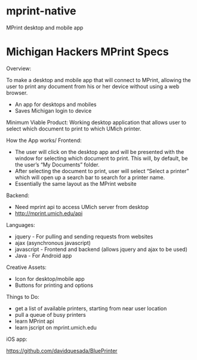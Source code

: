 # mprint-native
MPrint desktop and mobile app

# Michigan Hackers MPrint Specs

Overview:

To make a desktop and mobile app that will connect to MPrint, allowing the user to print any document from his or her device without using a web browser.

* An app for desktops and mobiles
* Saves Michigan login to device

Minimum Viable Product: Working desktop application that allows user to select which document to print to which UMich printer.

How the App works/ Frontend:
* The user will click on the desktop app and will be presented with the window for selecting which document to print. This will, by default, be the user’s “My Documents” folder.
* After selecting the document to print, user will select “Select a printer” which will open up a search bar to search for a printer name.
* Essentially the same layout as the MPrint website

Backend:
* Need mprint api to access UMich server from desktop
* http://mprint.umich.edu/api

Languages:
* jquery - For pulling and sending requests from websites
* ajax (asynchronous javascript)
* javascript - Frontend and backend (allows jquery and ajax to be used)
* Java - For Android app

Creative Assets:
* Icon for desktop/mobile app
* Buttons for printing and options

Things to Do:
* get a list of available printers, starting from near user location
* pull a queue of busy printers
* learn MPrint api
* learn jscript on mprint.umich.edu

iOS app:

https://github.com/davidquesada/BluePrinter
